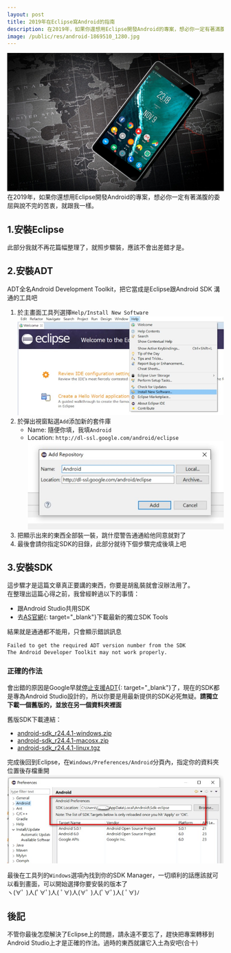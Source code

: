 ```yaml
---
layout: post
title: 2019年在Eclipse寫Android的指南
description: 在2019年，如果你還想用Eclipse開發Android的專案，想必你一定有著滿腹的委屈與說不完的苦衷，就跟我一樣。
image: /public/res/android-1869510_1280.jpg
---
```


![](/public/res/android-1869510_1280.jpg)
在2019年，如果你還想用Eclipse開發Android的專案，想必你一定有著滿腹的委屈與說不完的苦衷，就跟我一樣。

<!-- more -->

## 1.安裝Eclipse
此部分我就不再花篇幅整理了，就照步驟裝，應該不會出差錯才是。 

## 2.安裝ADT
ADT全名Android Development Toolkit，把它當成是Eclipse跟Android SDK 溝通的工具吧

1. 於主畫面工具列選擇`Help/Install New Software`
![](/public/res/eclipse-install-new-software.jpg)
2. 於彈出視窗點選`Add`添加新的套件庫
    + Name: 隨便你填，我填`Android`
    + Location: `http://dl-ssl.google.com/android/eclipse`
    ![](/public/res/eclipse-repo-android.jpg)
3. 把顯示出來的東西全部裝一裝，跳什麼警告通通給他同意就對了
4. 最後會請你指定SDK的目錄，此部分就待下個步驟完成後填上吧

## 3.安裝SDK
這步驟才是這篇文章真正要講的東西，你要是胡亂裝就會沒辦法用了。  
在整理出這篇心得之前，我曾經幹過以下的事情：
+ 跟Android Studio共用SDK
+ 去[AS官網](https://developer.android.com/studio/#downloads){: target="_blank"}下載最新的獨立SDK Tools

結果就是通通都不能用，只會顯示錯誤訊息

    Failed to get the required ADT version number from the SDK
    The Android Developer Toolkit may not work properly.

### 正確的作法
會出錯的原因是Google早就[停止支援ADT](https://android-developers.googleblog.com/2016/11/support-ended-for-eclipse-android.html){: target="_blank"}了，現在的SDK都是專為Android Studio設計的，所以你要是用最新提供的SDK必死無疑。**請獨立下載一個舊版的，並放在另一個資料夾裡面**

舊版SDK下載連結：
+ [android-sdk_r24.4.1-windows.zip](https://dl.google.com/android/android-sdk_r24.4.1-windows.zip)
+ [android-sdk_r24.4.1-macosx.zip](https://dl.google.com/android/android-sdk_r24.4.1-macosx.zip)
+ [android-sdk_r24.4.1-linux.tgz](https://dl.google.com/android/android-sdk_r24.4.1-linux.tgz)

完成後回到Eclipse，在`Windows/Preferences/Android`分頁內，指定你的資料夾位置後存檔重開
![](/public/res/your-sdk-loc.jpg)

最後在工具列的`Windows`選項內找到你的SDK Manager，一切順利的話應該就可以看到畫面，可以開始選擇你要安裝的版本了  
ヽ(∀ﾟ )人(ﾟ∀ﾟ)人( ﾟ∀)人(∀ﾟ )人(ﾟ∀ﾟ)人( ﾟ∀)ﾉ

## 後記
不管你最後怎麼解決了Eclipse上的問題，請永遠不要忘了，趕快把專案轉移到Android Studio上才是正確的作法。過時的東西就讓它入土為安吧(合十)